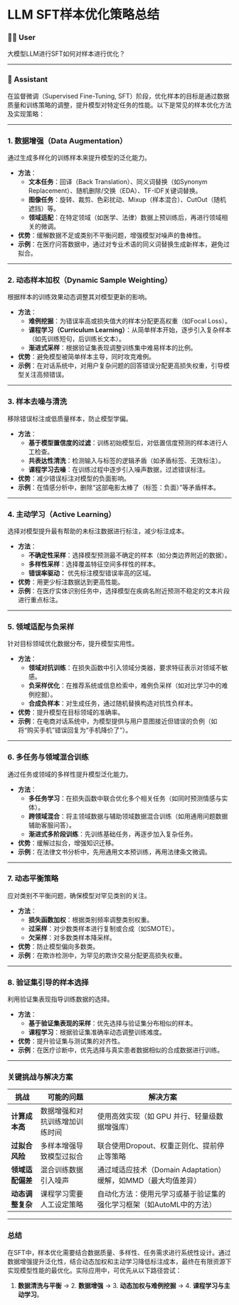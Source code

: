 # LLM SFT样本优化策略总结

### 🧑‍💻 User

大模型LLM进行SFT如何对样本进行优化？

---

### 🤖 Assistant

在监督微调（Supervised Fine-Tuning, SFT）阶段，优化样本的目标是通过数据质量和训练策略的调整，提升模型对特定任务的性能。以下是常见的样本优化方法及实现策略：

---

### **1. 数据增强（Data Augmentation）**
通过生成多样化的训练样本来提升模型的泛化能力。
- **方法**：
  - **文本任务**：回译（Back Translation）、同义词替换（如Synonym Replacement）、随机删除/交换（EDA）、TF-IDF关键词替换。
  - **图像任务**：旋转、裁剪、色彩扰动、Mixup（样本混合）、CutOut（随机遮挡）等。
  - **领域适配**：在特定领域（如医学、法律）数据上预训练后，再进行领域相关的微调。
- **优势**：缓解数据不足或类别不平衡问题，增强模型对噪声的鲁棒性。
- **示例**：在医疗问答数据中，通过对专业术语的同义词替换生成新样本，避免过拟合。

---

### **2. 动态样本加权（Dynamic Sample Weighting）**
根据样本的训练效果动态调整其对模型更新的影响。
- **方法**：
  - **难例挖掘**：为错误率高或损失值大的样本分配更高权重（如Focal Loss）。
  - **课程学习（Curriculum Learning）**：从简单样本开始，逐步引入复杂样本（如先训练短句，后训练长文本）。
  - **渐进式采样**：根据验证集表现调整训练集中难易样本的比例。
- **优势**：避免模型被简单样本主导，同时攻克难例。
- **示例**：在对话系统中，对用户复杂问题的回答错误分配更高损失权重，引导模型关注高频错误。

---

### **3. 样本去噪与清洗**
移除错误标注或低质量样本，防止模型学偏。
- **方法**：
  - **基于模型置信度的过滤**：训练初始模型后，对低置信度预测的样本进行人工检查。
  - **共表达性清洗**：检测输入与标签的逻辑矛盾（如矛盾标签、无效标注）。
  - **课程学习去噪**：在训练过程中逐步引入噪声数据，过滤错误标注。
- **优势**：减少错误标注对模型的负面影响。
- **示例**：在情感分析中，删除“这部电影太棒了（标签：负面）”等矛盾样本。

---

### **4. 主动学习（Active Learning）**
选择对模型提升最有帮助的未标注数据进行标注，减少标注成本。
- **方法**：
  - **不确定性采样**：选择模型预测最不确定的样本（如分类边界附近的数据）。
  - **多样性采样**：选择覆盖特征空间多样性的样本。
  - **错误率驱动：** 优先标注模型错误率高的区域。
- **优势**：用更少标注数据达到更高性能。
- **示例**：在医疗实体识别任务中，选择模型在疾病名附近预测不稳定的文本片段进行重点标注。

---

### **5. 领域适配与负采样**
针对目标领域优化数据分布，提升模型实用性。
- **方法**：
  - **领域对抗训练**：在损失函数中引入领域分类器，要求特征表示对领域不敏感。
  - **负采样优化**：在推荐系统或信息检索中，难例负采样（如对比学习中的难例挖掘）。
  - **合成负样本**：对生成任务，通过随机替换构造对抗性负样本。
- **优势**：提升模型在目标领域的准确率。
- **示例**：在电商对话系统中，为模型提供与用户意图接近但错误的负例（如将“购买手机”错误回复为“手机降价了”）。

---

### **6. 多任务与领域混合训练**
通过任务或领域的多样性提升模型泛化能力。
- **方法**：
  - **多任务学习**：在损失函数中联合优化多个相关任务（如同时预测情感与实体）。
  - **跨领域混合**：将主领域数据与辅助领域数据混合训练（如用通用问题数据辅助客服问答）。
  - **渐进式多阶段训练**：先训练基础任务，再逐步加入复杂任务。
- **优势**：缓解过拟合，增强知识迁移。
- **示例**：在法律文书分析中，先用通用文本预训练，再用法律条文微调。

---

### **7. 动态平衡策略**
应对类别不平衡问题，确保模型对罕见类别的关注。
- **方法**：
  - **损失函数加权**：根据类别频率调整类别权重。
  - **过采样**：对少数类样本进行复制或合成（如SMOTE）。
  - **欠采样**：对多数类样本降采样。
- **优势**：防止模型偏向多数类。
- **示例**：在欺诈检测中，为罕见的欺诈交易分配更高损失权重。

---

### **8. 验证集引导的样本选择**
利用验证集表现指导训练数据的选择。
- **方法**：
  - **基于验证集表现的采样**：优先选择与验证集分布相似的样本。
  - **课程学习**：根据验证集准确率动态调整训练难度。
- **优势**：提升验证集与测试集的对齐性。
- **示例**：在医疗诊断中，优先选择与真实患者数据相似的合成数据进行训练。

---

### **关键挑战与解决方案**
| **挑战**                | **可能的问题**                          | **解决方案**                                                                 |
|-------------------------|---------------------------------------|-----------------------------------------------------------------------------|
| **计算成本高**           | 数据增强和对抗训练增加训练时间         | 使用高效实现（如 GPU 并行、轻量级数据增强库）                               |
| **过拟合风险**           | 多样本增强导致模型过拟合               | 联合使用Dropout、权重正则化、提前停止等策略                                  |
| **领域适配偏差**         | 混合训练数据引入噪声                   | 通过域适应技术（Domain Adaptation）缓解，如MMD（最大均值差异）               |
| **动态调整复杂**         | 课程学习需要人工设定策略               | 自动化方法：使用元学习或基于验证集的强化学习框架（如AutoML中的方法）           |

---

### **总结**
在SFT中，样本优化需要结合数据质量、多样性、任务需求进行系统性设计。通过数据增强提升泛化性，结合动态加权和主动学习降低标注成本，最终在有限资源下实现模型性能的最优化。实际应用中，可优先从以下路径尝试：
1. **数据清洗与平衡** → 2. **数据增强** → 3. **动态加权与难例挖掘** → 4. **课程学习与主动学习**。
